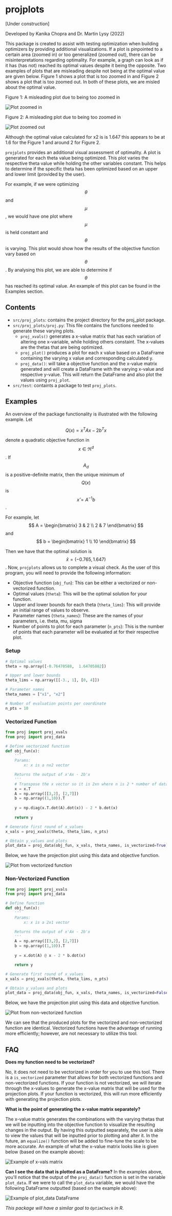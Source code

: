# projplots

[Under construction]

Developed by Kanika Chopra and Dr. Martin Lysy (2022)

This package is created to assist with testing optimization when building optimizers by providing additional visualizations. If a plot is pinpointed to a certain area (zoomed in) or too generalized (zoomed out), there can be misinterpretations regarding optimality. For example, a graph can look as if it has (has not) reached its optimal values despite it being the opposite. Two examples of plots that are misleading despite not being at the optimal value are given below. Figure 1 shows a plot that is too zoomed in and Figure 2 shows a plot that is too zoomed out. In both of these plots, we are misled about the optimal value. 

Figure 1: A misleading plot due to being too zoomed in

<img src="/docs/zoomedin.png" alt = "Plot zoomed in">


Figure 2: A misleading plot due to being too zoomed in

<img src="/docs/zoomedout.png" alt = "Plot zoomed out">

Although the optimal value calculated for x2 is is 1.647 this appears to be at 1.6 for the Figure 1 and around 2 for Figure 2. 

`projplots` provides an additional visual assessment of optimality. A plot is generated for each theta value being optimized. This plot varies the respective theta value while holding the other variables constant. This helps to determine if the specific theta has been optimized based on an upper and lower limit (provided by the user). 

For example, if we were optimizing $$\theta$$ and $$\mu$$, we would have one plot where $$\mu$$ is held constant and $$\theta$$ is varying. This plot would show how the results of the objective function vary based on $$\theta$$. By analysing this plot, we are able to determine if $$\theta$$ has reached its optimal value. An example of this plot can be found in the Examples section. 

## Contents

* `src/proj_plots`: contains the project directory for the proj_plot package. 
* `src/proj_plots/proj.py`: This file contains the functions needed to generate these varying plots. 
    * `proj_xvals()` generates a x-value matrix that has each variation of altering one x-variable, while holding others constaint. The x-values are the thetas that are being optimized. 
    * `proj_plot()` produces a plot for each x value based on a DataFrame containing the varying x value and corresponding calculated y. 
    * `proj_data()`: will take a objective function and the x-value matrix generated and will create a DataFrame with the varying x-value and respective y-value. This will return the DataFrame and also plot the values using `proj_plot`.
* `src/test`: containts a package to test `proj_plots`.

## Examples

An overview of the package functionality is illustrated with the following example. Let 

$$ Q(x) = x^TAx - 2b^Tx $$ 

denote a quadratic objective function in $$x \in \Re^d$$. If $$A_d$$ is a positive-definite matrix, then the unique minimum of $$Q(x)$$ is $$x̂ =A^{-1}b$$. 

For example, let
$$
A = \begin{bmatrix} 
    3 & 2 \\
    2 & 7
    \end{bmatrix}
$$ 
and 
$$ 
b = \begin{bmatrix}
    1 \\
    10
    \end{bmatrix}
$$ 

Then we have that the optimal solution is $$\hat{x} = (-0.765, 1.647)$$. Now, `projplots` allows us to complete a visual check. As the user of this program, you will need to provide the following information:

* Objective function (`obj_fun`): This can be either a vectorized or non-vectorized function. 
*  Optimal values (`theta`): This will be the optimal solution for your function. 
*  Upper and lower bounds for each theta (`theta_lims`): This will provide an initial range of values to observe.
*  Parameter names (`theta_names`): These are the names of your parameters, i.e. theta, mu, sigma
*  Number of points to plot for each parameter (`n_pts`): This is the number of points that each parameter will be evaluated at for their respective plot. 

### Setup
```python
# Optimal values
theta = np.array([-0.76470588,  1.64705882])

# Upper and lower bounds
theta_lims = np.array([[-3., 1], [0, 4]])

# Parameter names
theta_names = ["x1", "x2"]

# Number of evaluation points per coordinate
n_pts = 10
```

### Vectorized Function
```python
from proj import proj_xvals
from proj import proj_data

# Define vectorized function
def obj_fun(x):
    '''
    Params: 
        x: x is a nx2 vector

    Returns the output of x'Ax - 2b'x
    '''
    # Transpose the x vector so it is 2xn where n is 2 * number of data points 
    x = x.T 
    A = np.array([[3,2], [2,7]])
    b = np.array((1,10)).T
    
    y = np.diag(x.T.dot(A).dot(x)) - 2 * b.dot(x)
        
    return y

# Generate first round of x_values
x_vals = proj_xvals(theta, theta_lims, n_pts)

# Obtain y_values and plots
plot_data = proj_data(obj_fun, x_vals, theta_names, is_vectorized=True)
```

Below, we have the projection plot using this data and objective function. 

<img src="/docs/plot1.png" alt = "Plot from vectorized function">

### Non-Vectorized Function
```python
from proj import proj_xvals
from proj import proj_data

# Define function
def obj_fun(x):
    '''
    Params: 
        x: x is a 2x1 vector

    Returns the output of x'Ax - 2b'x
    '''
    A = np.array([[3,2], [2,7]])
    b = np.array((1,10)).T
    
    y = x.dot(A) @ x - 2 * b.dot(x) 

    return y

# Generate first round of x_values
x_vals = proj_xvals(theta, theta_lims, n_pts)

# Obtain y_values and plots
plot_data = proj_data(obj_fun, x_vals, theta_names, is_vectorized=False)
```

Below, we have the projection plot using this data and objective function. 

<img src="/docs/plot2.png" alt = "Plot from non-vectorized function">

We can see that the produced plots for the vectorized and non-vectorized function are identical. Vectorized functions have the advantage of running more efficiently; however, are not necessary to utilize this tool.

## FAQ

**Does my function need to be vectorized?** 

No, it does not need to be vectorized in order for you to use this tool. There is a `is_vectorized` parameter that allows for both vectorized functions and non-vectorized functions. If your function is not vectorized, we will iterate through the x-values to generate the x-value matrix that will be used for the projection plots. If your function is vectorized, this will run more efficiently with generating the projection plots. 

**What is the point of generating the x-value matrix separately?**

The x-value matrix generates the combinations with the varying thetas that we will be inputting into the objective function to visualize the resulting changes in the output. By having this outputted separately, the user is able to view the values that will be inputted prior to plotting and alter it. In the future, an `equalize()` function will be added to fine-tune the scale to be more accurate. An example of what the x-value matrix looks like is given below (based on the example above): 

<img src="/docs/x_vals.png" alt = "Example of x-vals matrix">

**Can I see the data that is plotted as a DataFrame?**
In the examples above, you'll notice that the output of the `proj_data()` function is set in the variable `plot_data`. If we were to call the `plot_data` variable, we would have the following DataFrame outputted (based on the example above):

<img src="/docs/plot_data.png" alt = "Example of plot_data DataFrame">

*This package will have a similar goal to `OptimCheck` in R.*